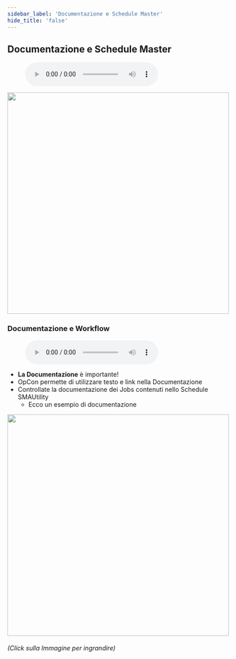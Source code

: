 ```yaml
---
sidebar_label: 'Documentazione e Schedule Master'
hide_title: 'false'
---
```


## Documentazione e Schedule Master

<figure>
    <audio
        controls
        src="audiobasic/ScheduleMaster.mp3">
            Your browser does not support the
            <code>audio</code> element.
    </audio>
</figure>

<a href="imgbasic/Picture11.png" target="_blank"><img src="imgbasic/Picture11.png" width="500"></img></a>

### Documentazione e Workflow

<figure>
    <audio
        controls
        src="audiobasic/WorkflowDocumentation.mp3">
            Your browser does not support the
            <code>audio</code> element.
    </audio>
</figure>

* **La Documentazione** è importante!
* OpCon permette di utilizzare testo e link nella Documentazione
* Controllate la documentazione dei Jobs contenuti nello Schedule SMAUtility
    * Ecco un esempio di documentazione

<a href="imgbasic/Picture12.png" target="_blank"><img src="imgbasic/Picture12.png" width="500"></img></a>

###### (Click sulla Immagine per ingrandire)
